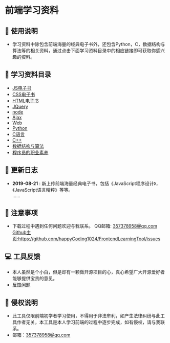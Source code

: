 # 前端学习资料

## 👻 使用说明
- 学习资料中除包含前端海量的经典电子书外，还包含Python，C，数据结构与算法等的相关资料，通过点击下面学习资料目录中的相应链接即可获取你感兴趣的资料。

## 📖 学习资料目录

- [JS电子书](https://happycoding1024.github.io/FrontendLearningTool/file/JS电子书/JS电子书.html)
- [CSS电子书](https://happycoding1024.github.io/FrontendLearningTool/file/CSS/CSS电子书.html)
- [HTML电子书](https://happycoding1024.github.io/FrontendLearningTool/file/HTML/HTML电子书.html)
- [JQuery](https://happycoding1024.github.io/FrontendLearningTool/file/JQuery/JQuery电子书.html)
- [node](https://happycoding1024.github.io/FrontendLearningTool/file/node/node电子书.html)
- [Ajax](https://happycoding1024.github.io/FrontendLearningTool/file/ajax/ajax.html)
- [Web](https://happycoding1024.github.io/FrontendLearningTool/file/Web/web电子书.html)
- [Python](https://happycoding1024.github.io/FrontendLearningTool/file/Python/python电子书.html)
- [C语言](https://happycoding1024.github.io/FrontendLearningTool/file/C/c.html)
- [C++](https://happycoding1024.github.io/FrontendLearningTool/file/C++/C++.html)
- [数据结构与算法](https://happycoding1024.github.io/FrontendLearningTool/file/数据结构与算法/数据结构与算法.html)
- [程序员的职业素养](https://happycoding1024.github.io/FrontendLearningTool/file/程序员的职业素养/程序员的职业素养电子书.html)
## 🔔 更新日志
- **2019-08-21** : 新上传前端海量经典电子书，包括《JavaScript程序设计》，《JavaScript语言精粹》等等。
<br>......
## 🚀 注意事项
- 下载过程中遇到任何问题欢迎与我联系。
QQ邮箱: 357378958@qq.com  
[Github主页](https://github.com/happyCoding1024/FrontendLearningTool/issues):https://github.com/happyCoding1024/FrontendLearningTool/issues

## 💻 工具反馈
- 本人虽然是个小白，但是却有一颗做开源项目的心，真心希望广大开源爱好者能够提供宝贵的意见。
- [反馈问题](https://github.com/happyCoding1024/FrontendLearningTool/issues)

## 📜 侵权说明 
- 此工具仅限前端初学者学习使用，不得用于非法牟利，如产生法律纠纷与此工具作者无关，本工具是本人学习前端的过程中逐步完成，如有侵权，请与我联系。
- 邮箱：357378958@qq.com
